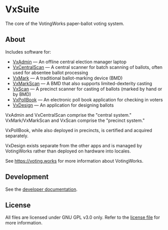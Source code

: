 # VxSuite

The core of the VotingWorks paper-ballot voting system.

## About

Includes software for:

- [VxAdmin](./apps/admin/frontend) — An offline central election manager laptop
- [VxCentralScan](./apps/central-scan/frontend) — A central scanner for batch
  scanning of ballots, often used for absentee ballot processing
- [VxMark](./apps/mark/frontend) — A traditional ballot-marking device (BMD)
- [VxMarkScan](./apps/mark-scan/frontend) — A BMD that also supports
  limited-dexterity casting
- [VxScan](./apps/scan/frontend) — A precinct scanner for casting of ballots
  (marked by hand or by BMD)
- [VxPollBook](./apps/pollbook/frontend) — An electronic poll book application
  for checking in voters
- [VxDesign](./apps/design/frontend) — An application for designing ballots

VxAdmin and VxCentralScan comprise the "central system." VxMark/VxMarkScan and
VxScan comprise the "precinct system."

VxPollBook, while also deployed in precincts, is certified and acquired
separately.

VxDesign exists separate from the other apps and is managed by VotingWorks
rather than deployed on hardware into locales.

See https://voting.works for more information about VotingWorks.

## Development

See the [developer documentation](./docs/development.md).

## License

All files are licensed under GNU GPL v3.0 only. Refer to the
[license file](./LICENSE) for more information.
